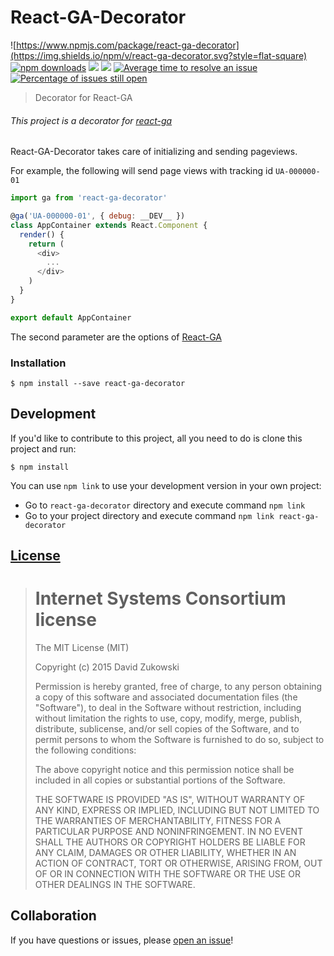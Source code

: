 # React-GA-Decorator 
![https://www.npmjs.com/package/react-ga-decorator](https://img.shields.io/npm/v/react-ga-decorator.svg?style=flat-square) [![npm downloads](https://img.shields.io/npm/dt/react-ga-decorator.svg?maxAge=2592000&style=flat-square)](https://npm-stat.com/charts.html?package=react-ga-decorator) [![](https://img.shields.io/github/issues-raw/tripss/react-ga-decorator.svg?style=flat-square)](https://github.com/tripss/react-ga-decorator/issues) [![](https://img.shields.io/david/tripss/react-ga-decorator.svg?style=flat-square)](https://david-dm.org/tripss/react-ga-decorator#info=dependencies)
[![Average time to resolve an issue](http://isitmaintained.com/badge/resolution/tripss/react-ga-decorator.svg)](http://isitmaintained.com/project/tripss/react-ga-decorator "Average time to resolve an issue") [![Percentage of issues still open](http://isitmaintained.com/badge/open/tripss/react-ga-decorator.svg)](http://isitmaintained.com/project/tripss/react-ga-decorator "Percentage of issues still open")

> Decorator for React-GA

###### This project is a decorator for [react-ga](https://github.com/react-ga/react-ga)
React-GA-Decorator takes care of initializing and sending pageviews. 

For example, the following will send page views with tracking id `UA-000000-01` 
```js
import ga from 'react-ga-decorator'

@ga('UA-000000-01', { debug: __DEV__ })
class AppContainer extends React.Component {
  render() {
    return (
      <div>
        ...
      </div>
    )
  }
}

export default AppContainer
```
The second parameter are the options of [React-GA](https://github.com/react-ga/react-ga#reactgainitializegatrackingid-options)

### Installation
```shell
$ npm install --save react-ga-decorator
```

## Development

If you'd like to contribute to this project, all you need to do is clone
this project and run:

```shell
$ npm install
```
You can use `npm link` to use your development version in your own project:
- Go to `react-ga-decorator` directory and execute command `npm link`
- Go to your project directory and execute command `npm link react-ga-decorator`

## [License](https://github.com/tripss/react-ga-decorator/blob/master/LICENSE)

> Internet Systems Consortium license
> ===================================
>
> The MIT License (MIT)
>  
> Copyright (c) 2015 David Zukowski
>  
> Permission is hereby granted, free of charge, to any person obtaining a copy
> of this software and associated documentation files (the "Software"), to deal
> in the Software without restriction, including without limitation the rights
> to use, copy, modify, merge, publish, distribute, sublicense, and/or sell
> copies of the Software, and to permit persons to whom the Software is
> furnished to do so, subject to the following conditions:
>  
> The above copyright notice and this permission notice shall be included in all
> copies or substantial portions of the Software.
>  
> THE SOFTWARE IS PROVIDED "AS IS", WITHOUT WARRANTY OF ANY KIND, EXPRESS OR
> IMPLIED, INCLUDING BUT NOT LIMITED TO THE WARRANTIES OF MERCHANTABILITY,
> FITNESS FOR A PARTICULAR PURPOSE AND NONINFRINGEMENT. IN NO EVENT SHALL THE
> AUTHORS OR COPYRIGHT HOLDERS BE LIABLE FOR ANY CLAIM, DAMAGES OR OTHER
> LIABILITY, WHETHER IN AN ACTION OF CONTRACT, TORT OR OTHERWISE, ARISING FROM,
> OUT OF OR IN CONNECTION WITH THE SOFTWARE OR THE USE OR OTHER DEALINGS IN THE
> SOFTWARE.

## Collaboration

If you have questions or issues, please [open an issue](https://github.com/TriPSs/react-ga-decorator/issues)!